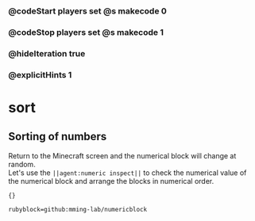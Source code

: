 ### @codeStart players set @s makecode 0
### @codeStop players set @s makecode 1

### @hideIteration true 
### @explicitHints 1

# sort
## Sorting of numbers
Return to the Minecraft screen and the numerical block will change at random.<br>
Let's use the ``||agent:numeric inspect||`` to check the numerical value of the numerical block and arrange the blocks in numerical order.<br>

```template
{}
```

```package
rubyblock=github:mming-lab/numericblock
```

